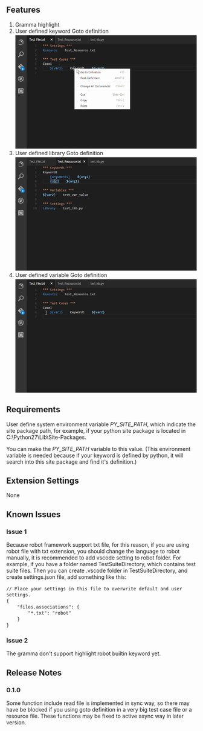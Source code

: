 ## Features
1. Gramma highlight
2. User defined keyword Goto definition
![](gifs/goto_keyword_definition.gif)
3. User defined library Goto definition
![](gifs/goto_function_definition.gif)
4. User defined variable Goto definition
![](gifs/goto_variable_definition.gif)

## Requirements
User define system environment variable *PY_SITE_PATH*, which indicate the site package path, for example, if your python site package is located in C:\Python27\Lib\Site-Packages.  

You can make the *PY_SITE_PATH* variable to this value.  (This environment variable is needed because if your keyword is defined by python, it will search into this site package and find it's definition.)


## Extension Settings
None

## Known Issues

### Issue 1
Because robot framework support txt file, for this reason, if you are using robot file with txt extension, you should change the language to robot manually, it is recommended to add vscode setting to robot folder.  For example, if you have a folder named TestSuiteDirectory, which contains test suite files.  Then you can create .vscode folder in TestSuiteDirectory, and create settings.json file, add something like this:

    // Place your settings in this file to overwrite default and user settings.
    {
        "files.associations": {
            "*.txt": "robot"
        }
    }

### Issue 2
The gramma don't support highlight robot builtin keyword yet.

## Release Notes

### 0.1.0
Some function include read file is implemented in sync way, so there may have be blocked if you using goto definition in a very big test case file or a resource file.  These functions may be fixed to active async way in later version.